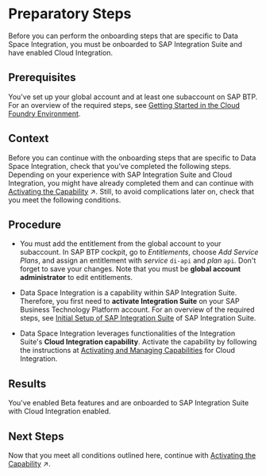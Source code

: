 <!-- loio95366b2757d64a89aaa4efa6027a8fb4 -->

# Preparatory Steps

Before you can perform the onboarding steps that are specific to Data Space Integration, you must be onboarded to SAP Integration Suite and have enabled Cloud Integration.



<a name="loio95366b2757d64a89aaa4efa6027a8fb4__prereq_qdm_pnh_41c"/>

## Prerequisites

You've set up your global account and at least one subaccount on SAP BTP. For an overview of the required steps, see [Getting Started in the Cloud Foundry Environment](https://help.sap.com/docs/btp/sap-business-technology-platform/getting-started-in-cloud-foundry-environment?version=Cloud).



## Context

Before you can continue with the onboarding steps that are specific to Data Space Integration, check that you've completed the following steps. Depending on your experience with SAP Integration Suite and Cloud Integration, you might have already completed them and can continue with [Activating the Capability](https://help.sap.com/viewer/fd99f220bba84308b411ea62c86ff31e/CLOUD/en-US/be375cb46b4a4fada37e62b90efcf0d8.html "Learn how to activate the Data Space Integration capability within SAP Integration Suite.") :arrow_upper_right:. Still, to avoid complications later on, check that you meet the following conditions.



## Procedure

-   You must add the entitlement from the global account to your subaccount. In SAP BTP cockpit, go to *Entitlements*, choose *Add Service Plans*, and assign an entitlement with *service* `di-api` and *plan* `api`. Don't forget to save your changes. Note that you must be **global account administrator** to edit entitlements.

-   Data Space Integration is a capability within SAP Integration Suite. Therefore, you first need to **activate Integration Suite** on your SAP Business Technology Platform account. For an overview of the required steps, see [Initial Setup of SAP Integration Suite](10-InitialSetup/initial-setup-of-sap-integration-suite-3dcf507.md) of SAP Integration Suite.

-   Data Space Integration leverages functionalities of the Integration Suite's **Cloud Integration capability**. Activate the capability by following the instructions at [Activating and Managing Capabilities](https://help.sap.com/docs/integration-suite/sap-integration-suite/activating-and-managing-capabilities) for Cloud Integration.




<a name="loio95366b2757d64a89aaa4efa6027a8fb4__result_v1y_n4h_41c"/>

## Results

You've enabled Beta features and are onboarded to SAP Integration Suite with Cloud Integration enabled.



<a name="loio95366b2757d64a89aaa4efa6027a8fb4__postreq_jyr_gph_41c"/>

## Next Steps

Now that you meet all conditions outlined here, continue with [Activating the Capability](https://help.sap.com/viewer/fd99f220bba84308b411ea62c86ff31e/CLOUD/en-US/be375cb46b4a4fada37e62b90efcf0d8.html "Learn how to activate the Data Space Integration capability within SAP Integration Suite.") :arrow_upper_right:.

